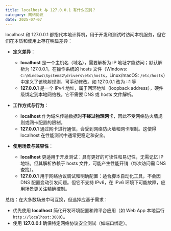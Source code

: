 ```yaml
---
title: localhost 与 127.0.0.1 有什么区别？
category: 网络协议
date: 2025-07-07
---
```

localhost 和 127.0.0.1 都指代本地计算机，用于开发和测试时访问本机服务，但它们在本质和使用上存在明显差异：

- **定义差异**：  
  - **localhost** 是一个主机名（域名），需要解析为 IP 地址才能访问；默认解析为 127.0.0.1，在操作系统的 hosts 文件（Windows: `C:\Windows\System32\drivers\etc\hosts`，Linux/macOS: `/etc/hosts`）中定义了该映射规则，可手动修改。如 127.0.0.1 改为 ::1 等  
  - **127.0.0.1** 是一个 IPv4 地址，属于回环地址（loopback address），硬件级绑定到本地网络栈。它不需要 DNS 或 hosts 文件解析。

- **工作方式与行为**：  
  - **localhost** 作为域名传输数据时**不经过物理网卡**，因此不受网络防火墙规则或网卡配置的限制。  
  - **127.0.0.1** 通过网卡进行通信，会受到网络防火墙和网卡限制。这使得 localhost 在性能测试中通常更稳定和安全。

- **使用场景与兼容性**：  
  - **localhost** 更适用于开发测试：具有更好的可读性和易记性，无需记忆 IP 地址。但其解析依赖于 hosts 文件，可能产生性能开销（每次访问需 DNS 查找）。  
  - **127.0.0.1** 用于网络协议调试和明确配置：适合脚本自动化工具，不会因 DNS 配置变动引发问题。但它不支持 IPv6，在 IPv6 环境下可能故障，应用场景更关注精确控制。  

总结：在大多数场景中可互换，但选择应基于需求：  
- 优先使用 **localhost** 简化开发环境配置和跨平台应用（如 Web App 本地运行 `http://localhost:3000`）。  
- 使用 **127.0.0.1** 确保特定网络协议安全测试（如端口绑定）。
